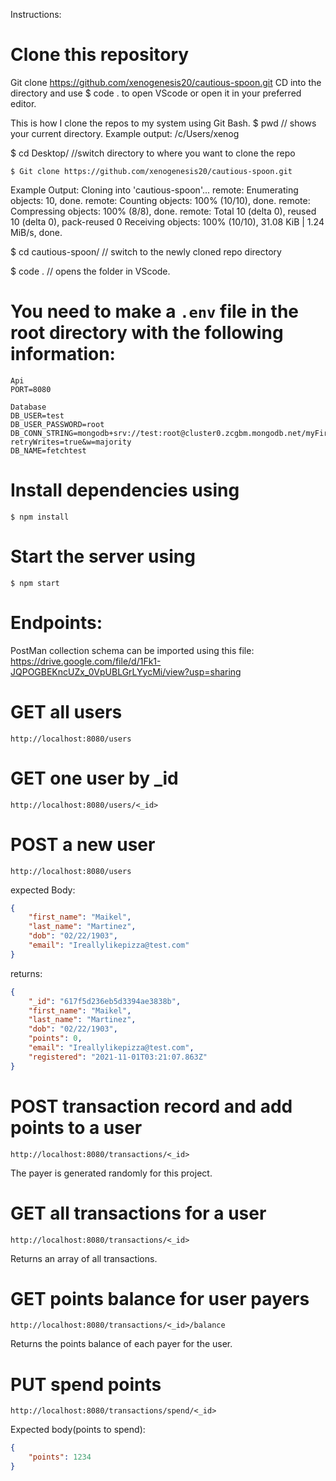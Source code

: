 Instructions: 

# Clone this repository
Git clone https://github.com/xenogenesis20/cautious-spoon.git
CD into the directory and use $ code .  to open VScode or open it in your preferred editor. 

This is how I clone the repos to my system using Git Bash. 
$ pwd    // shows your current directory. 
Example output: /c/Users/xenog

$ cd Desktop/     //switch directory to where you want to clone the repo
```
$ Git clone https://github.com/xenogenesis20/cautious-spoon.git 
```
Example Output: 
Cloning into 'cautious-spoon'...
remote: Enumerating objects: 10, done.
remote: Counting objects: 100% (10/10), done.
remote: Compressing objects: 100% (8/8), done.
remote: Total 10 (delta 0), reused 10 (delta 0), pack-reused 0
Receiving objects: 100% (10/10), 31.08 KiB | 1.24 MiB/s, done.


$ cd cautious-spoon/    // switch to the newly cloned repo directory

$ code .    // opens the folder in VScode. 


# You need to make a `.env` file in the root directory with the following information:
```
Api
PORT=8080

Database
DB_USER=test
DB_USER_PASSWORD=root
DB_CONN_STRING=mongodb+srv://test:root@cluster0.zcgbm.mongodb.net/myFirstDatabase?retryWrites=true&w=majority
DB_NAME=fetchtest
```


# Install dependencies using
```
$ npm install
```
# Start the server using 
```
$ npm start
```
# Endpoints: 
PostMan collection schema can be imported using this file:
https://drive.google.com/file/d/1Fk1-JQPOGBEKncUZx_0VpUBLGrLYycMi/view?usp=sharing

# GET all users
```
http://localhost:8080/users
```
# GET one user by _id
```
http://localhost:8080/users/<_id>
```
# POST a new user
```
http://localhost:8080/users
```
expected Body:
```json
{
    "first_name": "Maikel",
    "last_name": "Martinez",
    "dob": "02/22/1903",
    "email": "Ireallylikepizza@test.com"
}
```
returns:
```json
{
    "_id": "617f5d236eb5d3394ae3838b",
    "first_name": "Maikel",
    "last_name": "Martinez",
    "dob": "02/22/1903",
    "points": 0,
    "email": "Ireallylikepizza@test.com",
    "registered": "2021-11-01T03:21:07.863Z"
}
```
# POST transaction record and add points to a user
```
http://localhost:8080/transactions/<_id>
```
The payer is generated randomly for this project.

# GET all transactions for a user
```
http://localhost:8080/transactions/<_id>
```
Returns an array of all transactions.

# GET points balance for user payers
```
http://localhost:8080/transactions/<_id>/balance
```
Returns the points balance of each payer for the user.

# PUT spend points
```
http://localhost:8080/transactions/spend/<_id>
```
Expected body(points to spend): 
```json
{
    "points": 1234
}
```
